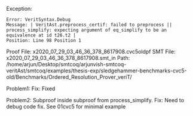 Exception: 
```
Error: VeritSyntax.Debug
Message: | VeritAst.preprocess_certif: failed to preprocess || process_simplify: expecting argument of eq_simplify to be an equivalence at id t26.t2 |
Position: Line 98 Position 1
```

Proof File: x2020_07_29_03_46_36_378_8617908.cvc5oldpf
SMT File: x2020_07_29_03_46_36_378_8617908.smt_in
Path: /home/arjun/Desktop/smtcoq/arjunvish-smtcoq-veritAst/smtcoq/examples/thesis-exp/sledgehammer-benchmarks-cvc5-old/Benchmarks/Ordered_Resolution_Prover_veriT/

Problem1: 
Fix: Fixed

Problem2: Subproof inside subproof from process_simplify.
Fix: Need to debug code fix. See 01cvc5 for minimal example
